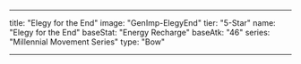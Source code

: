 ---

title: "Elegy for the End"
image: "GenImp-ElegyEnd"
tier: "5-Star"
name: "Elegy for the End"
baseStat: "Energy Recharge"
baseAtk: "46"
series: "Millennial Movement Series"
type: "Bow"

---